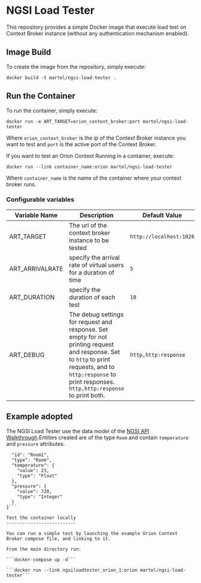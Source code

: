NGSI Load Tester
================

This repository provides a simple Docker image that execute load test on Context Broker instance (without any authentication mechanism enabled).

Image Build
-----------
To create the image from the repository, simply execute:

```docker build -t martel/ngsi-load-tester .```

Run the Container
----------------
To run the container, simply execute:

```docker run -e ART_TARGET=orion_context_broker:port martel/ngsi-load-tester```

Where `orion_context_broker` is the ip of the Context Broker instance you want to test and `port` is the active port of the Context Broker.

If you want to test an Orion Context Running in a container, execute:

```docker run --link container_name:orion martel/ngsi-load-tester```

Where `container_name` is the name of the container where your context broker runs.

### Configurable variables

| Variable Name | Description | Default Value  |
| ------------- |-------------------| -----|
| ART_TARGET    | The url of the context broker instance to be tested | `http://localhost:1026` |
| ART_ARRIVALRATE | specify the arrival rate of virtual users for a duration of time     | `5` |
| ART_DURATION | specify the duration of each test      | `10` |
| ART_DEBUG | The debug settings for request and response. Set empty for not printing request and response. Set to `http` to print requests, and to `http:response` to print responses.  `http,http:response` to print both.  | `http,http:response` |


Example adopted
---------------

The NGSI Load Tester use the data model of the [NGSI API Walkthrough](https://fiware-orion.readthedocs.io/en/master/user/walkthrough_apiv2/index.html#entity-creation).Entities created are of the type `Room` and contain `temperature` and `pressure` attributes.

```{
  "id": "Room1",
  "type": "Room",
  "temperature": {
    "value": 23,
    "type": "Float"
  },
  "pressure": {
    "value": 720,
    "type": "Integer"
  }
}```

Test the container locally
--------------------------

You can run a simple test by launching the example Orion Context Broker compose file, and linking to it.

From the main directory run:

```docker-compose up -d```

```docker run --link ngsiloadtester_orion_1:orion martel/ngsi-load-tester```
